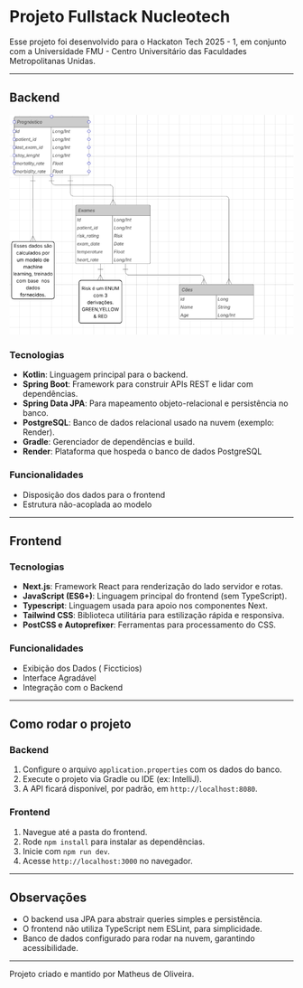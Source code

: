 # Projeto Fullstack Nucleotech

Esse projeto foi desenvolvido para o Hackaton Tech 2025 - 1, em conjunto com a Universidade FMU - Centro Universitário das Faculdades Metropolitanas Unidas.

---

## Backend

![img.png](img.png)

### Tecnologias

- **Kotlin**: Linguagem principal para o backend.
- **Spring Boot**: Framework para construir APIs REST e lidar com dependências.
- **Spring Data JPA**: Para mapeamento objeto-relacional e persistência no banco.
- **PostgreSQL**: Banco de dados relacional usado na nuvem (exemplo: Render).
- **Gradle**: Gerenciador de dependências e build.
- **Render**: Plataforma que hospeda o banco de dados PostgreSQL

### Funcionalidades

- Disposição dos dados para o frontend
- Estrutura não-acoplada ao modelo

---

## Frontend

### Tecnologias

- **Next.js**: Framework React para renderização do lado servidor e rotas.
- **JavaScript (ES6+)**: Linguagem principal do frontend (sem TypeScript).
- **Typescript**: Linguagem usada para apoio nos componentes Next.
- **Tailwind CSS**: Biblioteca utilitária para estilização rápida e responsiva.
- **PostCSS e Autoprefixer**: Ferramentas para processamento do CSS.

### Funcionalidades

- Exibição dos Dados ( Ficcticios)
- Interface Agradável 
- Integração com o Backend

---

## Como rodar o projeto

### Backend

1. Configure o arquivo `application.properties` com os dados do banco.
2. Execute o projeto via Gradle ou IDE (ex: IntelliJ).
3. A API ficará disponível, por padrão, em `http://localhost:8080`.

### Frontend

1. Navegue até a pasta do frontend.
2. Rode `npm install` para instalar as dependências.
3. Inicie com `npm run dev`.
4. Acesse `http://localhost:3000` no navegador.

---

## Observações

- O backend usa JPA para abstrair queries simples e persistência.
- O frontend não utiliza TypeScript nem ESLint, para simplicidade.
- Banco de dados configurado para rodar na nuvem, garantindo acessibilidade.

---

Projeto criado e mantido por Matheus de Oliveira.

